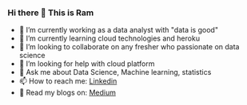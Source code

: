 ### Hi there 👋 This is Ram

- 🔭 I’m currently working as a data analyst with "data is good"
- 🌱 I’m currently learning cloud technologies and heroku
- 👯 I’m looking to collaborate on any fresher who passionate on data science 
- 🤔 I’m looking for help with cloud platform
- 💬 Ask me about Data Science, Machine learning, statistics
- 📫 How to reach me: [Linkedin](https://www.linkedin.com/in/ramakrishnan-thiyagu/)
- 📰 Read my blogs on: [Medium](https://ramakrishnanthiyagu10.medium.com/)
